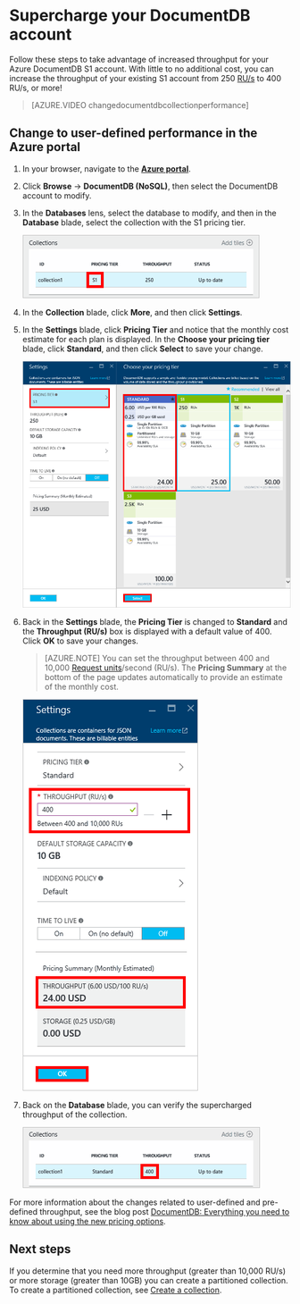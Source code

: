 <properties 
	pageTitle="Supercharge your DocumentDB S1 account | Microsoft Azure" 
	description="Take advantage of increased throughput in your DocumentDB S1 account by making a few simple changes in the Azure portal." 
	services="documentdb" 
	authors="mimig1" 
	manager="jhubbard" 
	editor="monicar" 
	documentationCenter=""/>

<tags 
	ms.service="documentdb" 
	ms.workload="data-services" 
	ms.tgt_pltfrm="na" 
	ms.devlang="na" 
	ms.topic="article" 
	ms.date="08/25/2016" 
	ms.author="mimig"/>

# Supercharge your DocumentDB account

Follow these steps to take advantage of increased throughput for your Azure DocumentDB S1 account. With little to no additional cost, you can increase the throughput of your existing S1 account from 250 [RU/s](documentdb-request-units.md) to 400 RU/s, or more!  

> [AZURE.VIDEO changedocumentdbcollectionperformance]

## Change to user-defined performance in the Azure portal

1. In your browser, navigate to the [**Azure portal**](https://portal.azure.com). 
2. Click **Browse** -> **DocumentDB (NoSQL)**, then select the DocumentDB account to modify.   
3. In the **Databases** lens, select the database to modify, and then in the **Database** blade, select the collection with the S1 pricing tier.

      ![Screen shot of the Database blade with an S1 collection](./media/documentdb-supercharge-your-account/documentdb-change-performance-S1.png)

4. In the **Collection** blade, click **More**, and then click **Settings**.   
5. In the **Settings** blade, click **Pricing Tier** and notice that the monthly cost estimate for each plan is displayed. In the **Choose your pricing tier** blade, click **Standard**, and then click **Select** to save your change.

      ![Screen shot of the DocumentDB Settings and Choose your pricing tier blades](./media/documentdb-supercharge-your-account/documentdb-change-performance.png)

6. Back in the **Settings** blade, the **Pricing Tier** is changed to **Standard** and the **Throughput (RU/s)** box is displayed with a default value of 400. Click **OK** to save your changes. 

    > [AZURE.NOTE] You can set the throughput between 400 and 10,000 [Request units](../articles/documentdb/documentdb-request-units.md)/second (RU/s). The **Pricing Summary** at the bottom of the page updates automatically to provide an estimate of the monthly cost.
    
	![Screen shot of the Settings blade showing where to change the throughput value](./media/documentdb-supercharge-your-account/documentdb-change-performance-set-thoughput.png)

8. Back on the **Database** blade, you can verify the supercharged throughput of the collection. 

	![Screen shot of the Database blade with modified collection](./media/documentdb-supercharge-your-account/documentdb-change-performance-confirmation.png)

For more information about the changes related to user-defined and pre-defined throughput, see the blog post [DocumentDB: Everything you need to know about using the new pricing options](https://azure.microsoft.com/blog/documentdb-use-the-new-pricing-options-on-your-existing-collections/).

## Next steps

If you determine that you need more throughput (greater than 10,000 RU/s) or more storage (greater than 10GB) you can create a partitioned collection. To create a partitioned collection, see [Create a collection](documentdb-create-collection.md).